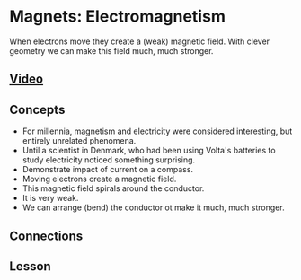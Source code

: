 # Magnets: Electromagnetism
When electrons move they create a (weak) magnetic field. With clever geometry we can make this field much, much stronger.

## [Video]()

## Concepts
- For millennia, magnetism and electricity were considered interesting, but entirely unrelated phenomena.
- Until a scientist in Denmark, who had been using Volta's batteries to study electricity noticed something surprising.
- Demonstrate impact of current on a compass.
- Moving electrons create a magnetic field.
- This magnetic field spirals around the conductor.
- It is very weak.
- We can arrange (bend) the conductor ot make it much, much stronger.

## Connections

## Lesson

